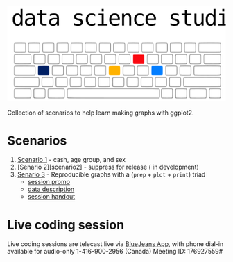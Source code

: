 ![](libs/images/avatar-rectangle.svg)

Collection of scenarios to help learn making graphs with ggplot2. 


# Scenarios

1. [Scenario 1][scenario1] - cash, age group, and sex 
2. [Senario 2][scenario2] - suppress for release ( in development)
3. [Senario 3][scenario3] - Reproducible graphs with a (`prep` + `plot` + `print`) triad
    - [session promo][session3overview]
    - [data description][data_scenario_3]
    - [session handout][session3handout]
    


[session3overview]:https://raw.githack.com/dss-ialh/graph-making-scenarios/master/libs/materials/promo/dss-2019-06-05-reproducible-graphs-session-3-promo.pdf
[session3handout]:libs/materials/dss-2019-06-05-session-handout.pdf
[data_scenario_3]:data-public/raw/scenario-3/README.md

[scenario1]:https://raw.githack.com/dss-ialh/graph-making-scenarios/master/analysis/scenario-1/scenario-1.html
[scenario3]:https://raw.githack.com/dss-ialh/graph-making-scenarios/master/analysis/scenario-3/scenario-3-ccdss.html

# Live coding session

Live coding sessions are telecast live via [BlueJeans App][bluejeans], with phone dial-in available for audio-only 1-416-900-2956 (Canada)  Meeting ID: 176927559#


[notes_talks]:https://docs.google.com/document/d/1ARRecAQWkWZ80dedC5Qcv7_fHOAny_sE1fHipssauJU/edit?usp=sharing
[bluejeans]:https://bluejeans.com/176927559?src=textEmail
